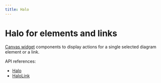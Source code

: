 ```yaml
---
title: Halo
---
```


# Halo for elements and links

[Canvas widget](/docs/components/canvas.md) components to display actions for a single selected diagram element or a link.

API references:
  - [Halo](/docs/api/workspace/functions/Halo)
  - [HaloLink](/docs/api/workspace/functions/HaloLink)
